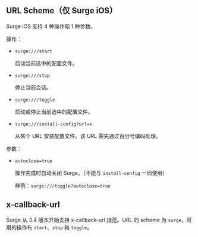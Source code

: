 ## URL Scheme（仅 Surge iOS）

Surge iOS 支持 4 种操作和 1 种参数。

操作：

- `surge:///start`

    启动当前选中的配置文件。

- `surge:///stop`

    停止当前会话。

- `surge:///toggle`

    启动或停止当前选中的配置文件。

- `surge:///install-config?url=x`

    从某个 URL 安装配置文件。该 URL 需先通过百分号编码处理。

参数：

- `autoclose=true`

    操作完成时自动关闭 Surge。（不能与 `install-config` 一同使用）

    样例：`surge:///toggle?autoclose=true`

## x-callback-url

Surge 从 3.4 版本开始支持 x-callback-url 规范。URL 的 scheme 为 `surge`，可用的操作有 `start`、`stop` 和 `toggle`。